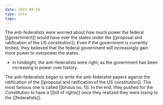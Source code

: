 ```yaml
---
date: 2022-09-16
type: note
tags: 
---
```


The anti-federalists were worried about how much power the federal [[government]] would have over the states under the [[proposal and ratification of the US constitution]]. Even if the government is currently limited, they believed that the federal government will increasingly gain more power to overpower the states.
- In hindsight, the anti-federalists were right, as the government has been increasing in power over history.

The anti-federalists began to write the anti-federalist papers against the ratification of the [[proposal and ratification of the US constitution]]. The most famous one is called [[brutus no. 1]]. In the end, they pushed for the Constitution to have a [[bill of rights]] once they realized they were losing to the [[federalists]].
